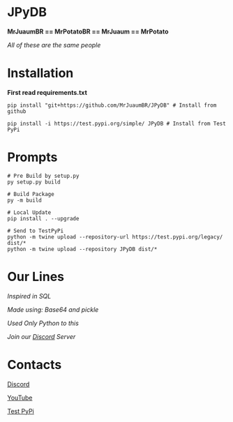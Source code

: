 # JPyDB

**MrJuaumBR == MrPotatoBR == MrJuaum == MrPotato**

*All  of  these  are the same people*

# Installation
**First read requirements.txt**
```shell
pip install "git+https://github.com/MrJuaumBR/JPyDB" # Install from github

pip install -i https://test.pypi.org/simple/ JPyDB # Install from Test PyPi

```

# Prompts
```shell
# Pre Build by setup.py
py setup.py build

# Build Package
py -m build

# Local Update
pip install . --upgrade

# Send to TestPyPi
python -m twine upload --repository-url https://test.pypi.org/legacy/ dist/*
python -m twine upload --repository JPyDB dist/*
```

# Our Lines
*Inspired in SQL*

*Made using: Base64 and pickle*

*Used Only Python to this*

*Join our [Discord](https://discord.gg/fb84sHDX7R) Server*

# Contacts

[Discord](https://discord.gg/fb84sHDX7R)

[YouTube](https://www.youtube.com/channel/UClcAmcdF0OvAOEgiKr5NgYQ)

[Test PyPi](https://test.pypi.org/project/JPyDB/)